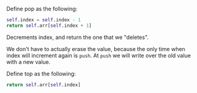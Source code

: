 <!--title={Pop and top}-->

<!--badges={Python:10,Algorithms:16}-->

<!--concepts={Class Variable, Class Method, Stack Manipulation}-->

Define pop as the following:

```python
self.index = self.index - 1
return self.arr[self.index + 1]
```

Decrements index, and return the one that we "deletes".

We don't have to actually erase the value,  because the only time when index will increment again is `push`. At `push` we will write over the old value with a new value.

Define top as the following:

```python
return self.arr[self.index]
```

